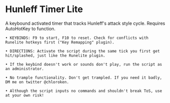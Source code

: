 # Hunleff Timer Lite

A keybound activated timer that tracks Hunleff's attack style cycle. Requires AutoHotKey to function.

	• KEYBINDS: F9 to start, F10 to reset. Check for conflicts with Runelite hotkeys first ("Key Remapping" plugin).
  
	• DIRECTIONS: Activate the script during the same tick you first get hit/splashed, just like the Runelite plugin.
	
	• If the keybind doesn't work or sounds don't play, run the script as an administrator.
  
	• No trample functionality. Don't get trampled. If you need it badly, DM me on twitter @chloroken.

	• Although the script inputs no commands and shouldn't break ToS, use at your own risk!
